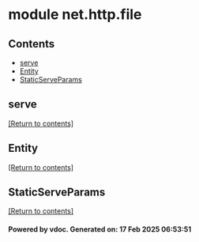 # module net.http.file


## Contents
- [serve](#serve)
- [Entity](#Entity)
- [StaticServeParams](#StaticServeParams)

## serve
[[Return to contents]](#Contents)

## Entity
[[Return to contents]](#Contents)

## StaticServeParams
[[Return to contents]](#Contents)

#### Powered by vdoc. Generated on: 17 Feb 2025 06:53:51
